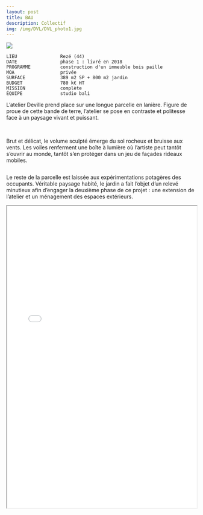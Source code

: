 ```yaml
---
layout: post
title: BAU
description: Collectif
img: /img/DVL/DVL_photo1.jpg
---
```


<div clas="img_row">
    <img class="col three" src="{{ site.baseurl }}/img/wBAU/BAU_01.jpg"/>
</div>

```
LIEU                Rezé (44)
DATE                phase 1 : livré en 2018
PROGRAMME           construction d'un immeuble bois paille
MOA                 privée
SURFACE             389 m2 SP + 800 m2 jardin
BUDGET              780 k€ HT
MISSION             complète
ÉQUIPE              studio bali

```

L’atelier Deville prend place sur une longue parcelle en lanière. Figure de proue de cette bande de terre, l’atelier se pose en contraste et politesse face à un paysage vivant et puissant. 

<div class="img_row">
	<img class="col one" src="{{ site.baseurl }}/img/DVL/DVL_photo2.jpg" alt="" title="example image"/>
	<img class="col one" src="{{ site.baseurl }}/img/DVL/DVL_photo3.jpg" alt="" title="example image"/>
	<img class="col one" src="{{ site.baseurl }}/img/DVL/DVL_photo4.jpg" alt="" title="example image"/>
</div>

Brut et délicat, le volume sculpté émerge du sol rocheux et bruisse aux vents. Les voiles renferment une boîte à lumière où l’artiste peut tantôt s’ouvrir au monde, tantôt s’en protéger dans un jeu de façades rideaux mobiles. 

<div class="img_row">
	<img class="col two" src="{{ site.baseurl }}/img/DVL/DVL_photo5.jpg" alt="" title="example image"/>
</div>

Le reste de la parcelle est laissée aux expérimentations potagères des occupants. Véritable paysage habité, le jardin a fait l’objet d’un relevé minutieux afin d’engager la deuxième phase de ce projet : une extension de l’atelier et un ménagement des espaces extérieurs.

<iframe width="100%" height="800" src="{{ site.baseurl }}/plan/DVL/plan.pdf"></iframe>

